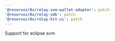 ```yaml
---
'@reservoir0x/relay-svm-wallet-adapter': patch
'@reservoir0x/relay-sdk': patch
'@reservoir0x/relay-kit-ui': patch
---
```


Support for eclipse svm
